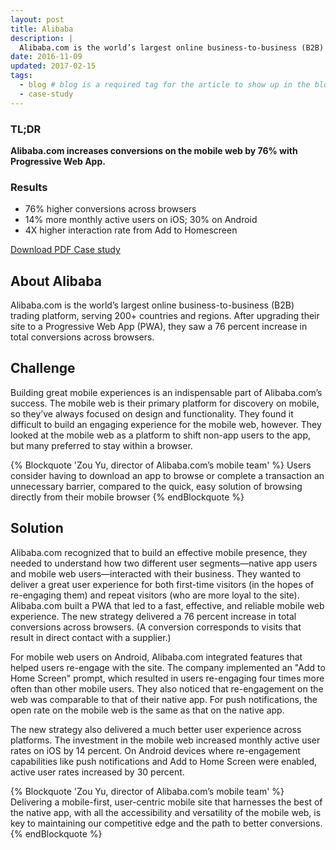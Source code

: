 ```yaml
---
layout: post
title: Alibaba
description: |
  Alibaba.com is the world’s largest online business-to-business (B2B) trading platform, serving 200+ countries and regions. After upgrading their site to a Progressive Web App (PWA), they saw a 76 percent increase in total conversions across browsers.
date: 2016-11-09
updated: 2017-02-15
tags:
  - blog # blog is a required tag for the article to show up in the blog.
  - case-study
---
```


### TL;DR

**Alibaba.com increases conversions on the mobile web by 76% with
Progressive Web App.**

### Results

- 76% higher conversions across browsers
- 14% more monthly active users on iOS; 30% on Android
- 4X higher interaction rate from Add to Homescreen

[Download PDF Case study](https://storage.googleapis.com/web-dev-uploads/file/T4FyVKpzu4WKF1kBNvXepbi08t52/fk7h9pfAAR2Ng6or3DVL.pdf)

## About Alibaba

Alibaba.com is the world’s largest online business-to-business (B2B) trading
platform, serving 200+ countries and regions. After upgrading their site to a
Progressive Web App (PWA), they saw a 76 percent increase in total
conversions across browsers. 


## Challenge

Building great mobile experiences is an indispensable part of Alibaba.com’s
success. The mobile web is their primary platform for discovery on mobile, so
they’ve always focused on design and functionality. They found it difficult
to build an engaging experience for the mobile web, however. They looked at
the mobile web as a platform to shift non-app users to the app, but many
preferred to stay within a browser. 

{% Blockquote 'Zou Yu, director of Alibaba.com’s mobile team' %}
Users consider having to download an app to browse or complete a
transaction an unnecessary barrier, compared to the quick, easy solution
of browsing directly from their mobile browser
{% endBlockquote %}

## Solution

Alibaba.com recognized that to build an effective mobile presence, they needed
to understand how two different user segments—native app users and mobile web
users—interacted with their business. They wanted to deliver a great user
experience for both first-time visitors (in the hopes of re-engaging them) and
repeat visitors (who are more loyal to the site). Alibaba.com built a PWA that
led to a fast, effective, and reliable mobile web experience. The new strategy
delivered a 76 percent increase in total conversions across browsers. (A
conversion corresponds to visits that result in direct contact with a supplier.)


For mobile web users on Android, Alibaba.com integrated features that helped
users re-engage with the site. The company implemented an "Add to Home Screen"
prompt, which resulted in users re-engaging four times more often than other
mobile users. They also noticed that re-engagement on the web was comparable to
that of their native app. For push notifications, the open rate on the mobile
web is the same as that on the native app.


The new strategy also delivered a much better user experience across platforms.
The investment in the mobile web increased monthly active user rates on iOS by
14 percent. On Android devices where re-engagement capabilities like push
notifications and Add to Home Screen were enabled, active user rates increased
by 30 percent.

{% Blockquote 'Zou Yu, director of Alibaba.com’s mobile team' %}
Delivering a mobile-first, user-centric mobile site that harnesses the
best of the native app, with all the accessibility and versatility of the
mobile web, is key to maintaining our competitive edge and the path to
better conversions.
{% endBlockquote %}

